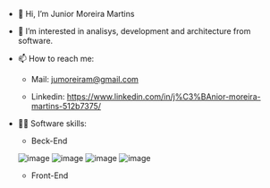 - 👋 Hi, I’m Junior Moreira Martins
- 👀 I’m interested in analisys, development and architecture from software.
- 📫 How to reach me: 

     - Mail: jumoreiram@gmail.com
  
     - Linkedin: https://www.linkedin.com/in/j%C3%BAnior-moreira-martins-512b7375/
  
 - 👨‍💻 Software skills:
 
      - Beck-End
      
     ![image](https://user-images.githubusercontent.com/8320781/146645202-b782a11e-8f55-4cd4-a065-6183846c1842.png)
     ![image](https://user-images.githubusercontent.com/8320781/146645293-ba51fc02-6dd9-4a63-b78f-353365b80d77.png)
     ![image](https://user-images.githubusercontent.com/8320781/146645347-1ea9edab-abba-4206-901b-e419cb688b6d.png)
     ![image](https://user-images.githubusercontent.com/8320781/146645450-47ac954a-1120-4121-b6bd-22ad021dfbc8.png)


      - Front-End

